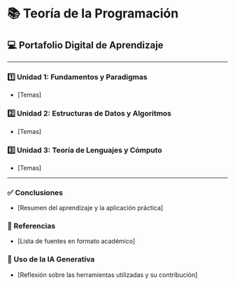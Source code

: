 # 📚 Teoría de la Programación
## 💻 Portafolio Digital de Aprendizaje

---

### 1️⃣ Unidad 1: Fundamentos y Paradigmas
* [Temas]

### 2️⃣ Unidad 2: Estructuras de Datos y Algoritmos
* [Temas]

### 3️⃣ Unidad 3: Teoría de Lenguajes y Cómputo
* [Temas]

---

### ✅ Conclusiones
* [Resumen del aprendizaje y la aplicación práctica]

### 🔗 Referencias
* [Lista de fuentes en formato académico]

### 🤖 Uso de la IA Generativa
* [Reflexión sobre las herramientas utilizadas y su contribución]

